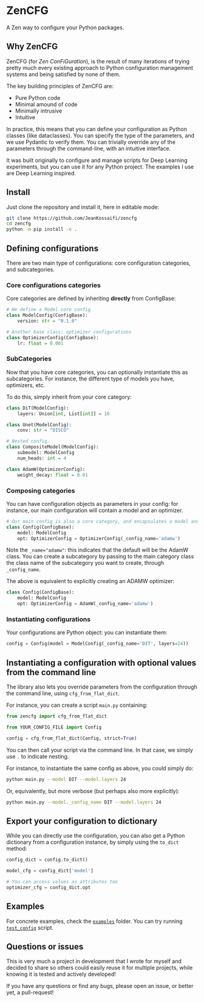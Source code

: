 # ZenCFG

A Zen way to configure your Python packages.

## Why ZenCFG

ZenCFG (for *Zen ConFiGuration*), is the result of many iterations of trying pretty much every existing approach to Python configuration management systems and being satisfied by none of them. 

The key building principles of ZenCFG are:
* Pure Python code
* Minimal amound of code
* Minimally intrusive
* Intuitive

In practice, this means that you can define your configuration as Python classes (like dataclasses). 
You can specify the type of the parameters, and we use Pydantic to verify them.
You can trivially override any of the parameters through the command-line, with an intuitive interface.

It was built originally to configure and manage scripts for Deep Learning experiments, but you can use it for any Python project.
The examples I use are Deep Learning inspired.

## Install

Just clone the repository and install it, here in editable mode:

```bash
git clone https://github.com/JeanKossaifi/zencfg
cd zencfg
python -m pip install -e .
```

## Defining configurations

There are two main type of configurations: core configuration categories, and subcategories.

### Core configurations categories

Core categories are defined by inheriting **directly** from ConfigBase:

```python
# We define a Model core config
class ModelConfig(ConfigBase):
    version: str = "0.1.0"

# Another base class: optimizer configurations
class OptimizerConfig(ConfigBase):
    lr: float = 0.001
```

### SubCategories

Now that you have core categories, you can optionally instantiate this as subcategories. 
For instance, the different type of models you have, optimizers, etc.

To do this, simply inherit from your core category:
```python
class DiT(ModelConfig):
    layers: Union[int, List[int]] = 16

class Unet(ModelConfig):
    conv: str = "DISCO"

# Nested config.
class CompositeModel(ModelConfig):
    submodel: ModelConfig
    num_heads: int = 4

class AdamW(OptimizerConfig):
    weight_decay: float = 0.01
```

### Composing categories
You can have configuration objects as parameters in your config: 
for instance, our main configuration will contain a model and an optimizer.

```python
# Our main config is also a core category, and encapsulates a model and an optimizer
class Config(ConfigBase):
    model: ModelConfig
    opt: OptimizerConfig = OptimizerConfig(_config_name='adamw')
```

Note the `_name="adamw"`: this indicates that the default will be the AdamW class. 
You can create a subcategory by passing to the main category class the class name of the subcategory you want to create, 
through `_config_name`. 

The above is equivalent to explicitly creating an ADAMW optimizer:

```python
class Config(ConfigBase):
    model: ModelConfig
    opt: OptimizerConfig = AdamW(_config_name='adamw')
```


### Instantiating configurations

Your configurations are Python object: you can instantiate them:

```python
config = Config(model = ModelConfig(_config_name='DIT', layers=24))
```

## Instantiating a configuration with optional values from the command line

The library also lets you override parameters from the configuration through the command line, 
using `cfg_from_flat_dict`.

For instance, you can create a script `main.py` containing:
```python
from zencfg import cfg_from_flat_dict

from YOUR_CONFIG_FILE import Config

config = cfg_from_flat_dict(Config, strict=True)
```

You can then call your script via the command line. 
In that case, we simply use `.` to indicate nesting.

For instance, to instantiate the same config as above, you could simply do:
```bash
python main.py --model DIT --model.layers 24
```

Or, equivalently, but more verbose (but perhaps also more explicitly):
```bash
python main.py --model._config_name DIT --model.layers 24
```

## Export your configuration to dictionary

While you can directly use the configuration, you can also get a Python dictionary from a configuration instance, by simply using the `to_dict` method:

```python
config_dict = config.to_dict()

model_cfg = config_dict['model']

# You can access values as attributes too
optimizer_cfg = config_dict.opt
```

## Examples

For concrete examples, check the [`examples`](examples/) folder.
You can try running [`test_config`](examples/test_config.py) script.


## Questions or issues
This is very much a project in development that I wrote for myself and decided to share so others could easily reuse it for multiple projects, while knowing it is tested and actively developed!

If you have any questions or find any bugs, please open an issue, or better yet, a pull-request!

